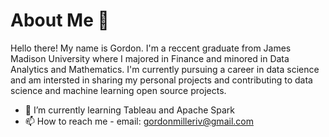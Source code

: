 # About Me 👋 

Hello there! My name is Gordon. I'm a reccent graduate from James Madison University where I majored in Finance and minored in Data Analytics and Mathematics. I'm currently pursuing a career in data science and am intersted in sharing my personal projects and contributing to data science and machine learning open source projects.

- 🌱 I’m currently learning Tableau and Apache Spark
- 📫 How to reach me - email: gordonmilleriv@gmail.com

<!---
gordongmilleriv/gordongmilleriv is a ✨ special ✨ repository because its `README.md` (this file) appears on your GitHub profile.
You can click the Preview link to take a look at your changes.
--->
